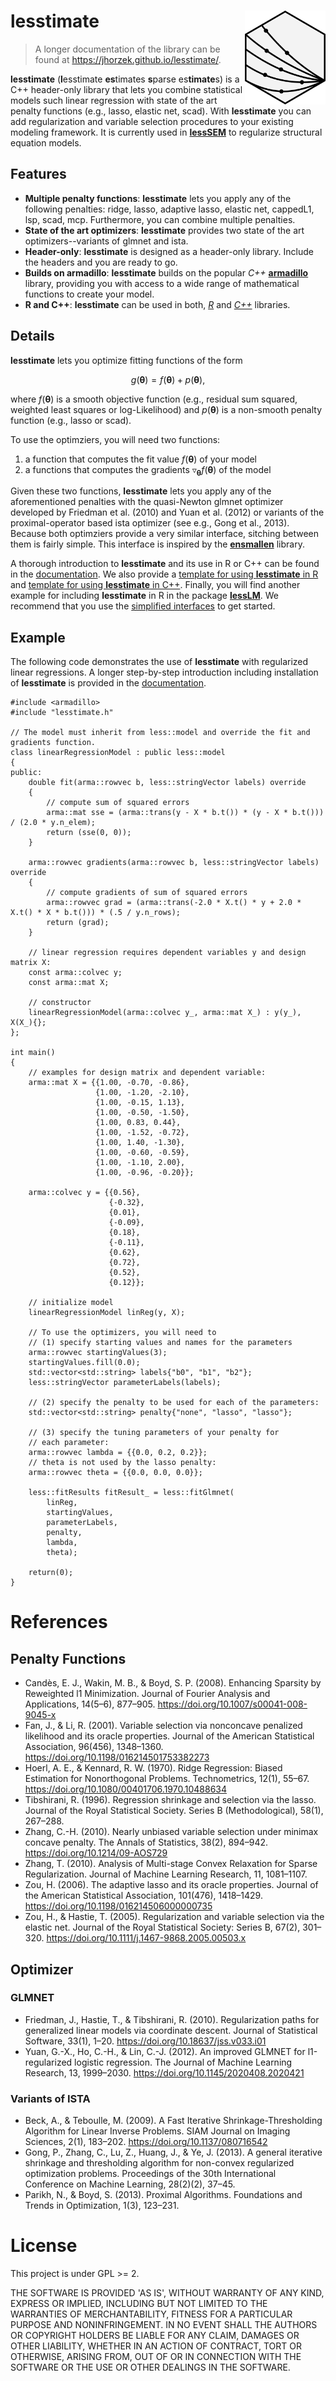 # lesstimate <img src="lesstimate_logo.png" align="right" height="150" />

> A longer documentation of the library can be found at https://jhorzek.github.io/lesstimate/.

**lesstimate** (**l**esstimate **es**timates **s**parse es**timate**s) is a C++ header-only library that lets you combine statistical models such linear regression with state of the art penalty functions (e.g., lasso, elastic net, scad). With **lesstimate** you can add regularization and variable selection procedures to your existing modeling framework. It is currently used in [**lessSEM**](https://github.com/jhorzek/lessSEM) to regularize structural equation models.

## Features 

- **Multiple penalty functions**: **lesstimate** lets you apply any of the following penalties: ridge, lasso, adaptive lasso, elastic net, cappedL1, lsp, scad, mcp. Furthermore, you can combine multiple penalties.
- **State of the art optimizers**: **lesstimate** provides two state of the art optimizers--variants of glmnet and ista.
- **Header-only**: **lesstimate** is designed as a header-only library. Include the headers and you are ready to go.
- **Builds on armadillo**: **lesstimate** builds on the popular *C++* [**armadillo**](https://arma.sourceforge.net/docs.html) library, providing you with access to a wide range of mathematical functions to create your model.
- **R and C++**: **lesstimate** can be used in both, [*R*](https://github.com/jhorzek/lesstimateTemplateR) and [*C++*](https://github.com/jhorzek/lesstimateTemplateCpp) libraries.

## Details

**lesstimate** lets you optimize fitting functions of the form

$$g(\pmb\theta) = f(\pmb\theta) + p(\pmb\theta),$$

where $f(\pmb\theta)$ is a smooth objective function (e.g., residual sum squared, weighted least squares or log-Likelihood) and $p(\pmb\theta)$ is a non-smooth penalty function (e.g., lasso or scad).

To use the optimziers, you will need two functions:

1. a function that computes the fit value $f(\pmb\theta)$ of your model
2. a functions that computes the gradients $\triangledown_{\pmb\theta}f(\pmb\theta)$ of the model

Given these two functions, **lesstimate** lets you apply any of the aforementioned penalties with the quasi-Newton glmnet optimizer developed by Friedman et al. (2010) and Yuan et al. (2012) or variants of the proximal-operator based ista optimizer (see e.g., Gong et al., 2013). Because both optimziers provide a very similar interface, sitching between them is fairly simple. This interface is inspired by the [**ensmallen**](https://ensmallen.org/) library. 

A thorough introduction to **lesstimate** and its use in R or C++ can be found in the [documentation](https://jhorzek.github.io/lesstimate/). 
We also provide a [template for using **lesstimate** in R](https://github.com/jhorzek/lesstimateTemplateR) and [template for using **lesstimate** in C++](https://github.com/jhorzek/lesstimateTemplateCpp). Finally, you will find another example for including **lesstimate** in R in the package [**lessLM**](https://github.com/jhorzek/lessLM). We recommend that you use the [simplified interfaces](https://github.com/jhorzek/lesstimate/blob/main/include/simplified_interfaces.h) to get started. 

## Example

The following code demonstrates the use of **lesstimate** with regularized linear regressions. A longer step-by-step introduction including installation of **lesstimate** is provided in the [documentation](https://jhorzek.github.io/lesstimate/).

```
#include <armadillo>
#include "lesstimate.h"

// The model must inherit from less::model and override the fit and gradients function.
class linearRegressionModel : public less::model
{
public:
    double fit(arma::rowvec b, less::stringVector labels) override
    {
        // compute sum of squared errors
        arma::mat sse = (arma::trans(y - X * b.t()) * (y - X * b.t())) / (2.0 * y.n_elem);
        return (sse(0, 0));
    }

    arma::rowvec gradients(arma::rowvec b, less::stringVector labels) override
    {
        // compute gradients of sum of squared errors
        arma::rowvec grad = (arma::trans(-2.0 * X.t() * y + 2.0 * X.t() * X * b.t())) * (.5 / y.n_rows);
        return (grad);
    }

    // linear regression requires dependent variables y and design matrix X:
    const arma::colvec y;
    const arma::mat X;

    // constructor
    linearRegressionModel(arma::colvec y_, arma::mat X_) : y(y_), X(X_){};
};

int main()
{
    // examples for design matrix and dependent variable:
    arma::mat X = {{1.00, -0.70, -0.86},
                   {1.00, -1.20, -2.10},
                   {1.00, -0.15, 1.13},
                   {1.00, -0.50, -1.50},
                   {1.00, 0.83, 0.44},
                   {1.00, -1.52, -0.72},
                   {1.00, 1.40, -1.30},
                   {1.00, -0.60, -0.59},
                   {1.00, -1.10, 2.00},
                   {1.00, -0.96, -0.20}};

    arma::colvec y = {{0.56},
                      {-0.32},
                      {0.01},
                      {-0.09},
                      {0.18},
                      {-0.11},
                      {0.62},
                      {0.72},
                      {0.52},
                      {0.12}};

    // initialize model
    linearRegressionModel linReg(y, X);

    // To use the optimizers, you will need to
    // (1) specify starting values and names for the parameters
    arma::rowvec startingValues(3);
    startingValues.fill(0.0);
    std::vector<std::string> labels{"b0", "b1", "b2"};
    less::stringVector parameterLabels(labels);

    // (2) specify the penalty to be used for each of the parameters:
    std::vector<std::string> penalty{"none", "lasso", "lasso"};

    // (3) specify the tuning parameters of your penalty for
    // each parameter:
    arma::rowvec lambda = {{0.0, 0.2, 0.2}};
    // theta is not used by the lasso penalty:
    arma::rowvec theta = {{0.0, 0.0, 0.0}};

    less::fitResults fitResult_ = less::fitGlmnet(
        linReg,
        startingValues,
        parameterLabels,
        penalty,
        lambda,
        theta);
        
    return(0);
}
```

# References

## Penalty Functions

* Candès, E. J., Wakin, M. B., & Boyd, S. P. (2008). Enhancing Sparsity by 
Reweighted l1 Minimization. Journal of Fourier Analysis and Applications, 14(5–6), 
877–905. https://doi.org/10.1007/s00041-008-9045-x
* Fan, J., & Li, R. (2001). Variable selection via nonconcave penalized 
likelihood and its oracle properties. Journal of the American Statistical 
Association, 96(456), 1348–1360. https://doi.org/10.1198/016214501753382273
* Hoerl, A. E., & Kennard, R. W. (1970). Ridge Regression: Biased Estimation 
for Nonorthogonal Problems. Technometrics, 12(1), 55–67. https://doi.org/10.1080/00401706.1970.10488634
* Tibshirani, R. (1996). Regression shrinkage and selection via the lasso. 
Journal of the Royal Statistical Society. Series B (Methodological), 58(1), 267–288.
* Zhang, C.-H. (2010). Nearly unbiased variable selection under minimax concave penalty. 
The Annals of Statistics, 38(2), 894–942. https://doi.org/10.1214/09-AOS729
* Zhang, T. (2010). Analysis of Multi-stage Convex Relaxation for Sparse Regularization. 
Journal of Machine Learning Research, 11, 1081–1107.
* Zou, H. (2006). The adaptive lasso and its oracle properties. Journal of the 
American Statistical Association, 101(476), 1418–1429. https://doi.org/10.1198/016214506000000735
* Zou, H., & Hastie, T. (2005). Regularization and variable selection via the 
elastic net. Journal of the Royal Statistical Society: Series B, 67(2), 301–320. 
https://doi.org/10.1111/j.1467-9868.2005.00503.x

## Optimizer

### GLMNET 

* Friedman, J., Hastie, T., & Tibshirani, R. (2010). Regularization paths for 
generalized linear models via coordinate descent. Journal of Statistical 
Software, 33(1), 1–20. https://doi.org/10.18637/jss.v033.i01
* Yuan, G.-X., Ho, C.-H., & Lin, C.-J. (2012). An improved GLMNET for 
l1-regularized logistic regression. The Journal of Machine Learning Research, 
13, 1999–2030. https://doi.org/10.1145/2020408.2020421

### Variants of ISTA

* Beck, A., & Teboulle, M. (2009). A Fast Iterative Shrinkage-Thresholding 
Algorithm for Linear Inverse Problems. SIAM Journal on Imaging Sciences, 2(1), 
183–202. https://doi.org/10.1137/080716542
* Gong, P., Zhang, C., Lu, Z., Huang, J., & Ye, J. (2013). A general iterative 
shrinkage and thresholding algorithm for non-convex regularized optimization problems. 
Proceedings of the 30th International Conference on Machine Learning, 28(2)(2), 37–45.
* Parikh, N., & Boyd, S. (2013). Proximal Algorithms. Foundations and 
Trends in Optimization, 1(3), 123–231.

# License

This project is under GPL >= 2.

THE SOFTWARE IS PROVIDED 'AS IS', WITHOUT WARRANTY OF ANY KIND, EXPRESS OR IMPLIED, 
INCLUDING BUT NOT LIMITED TO THE WARRANTIES OF MERCHANTABILITY, 
FITNESS FOR A PARTICULAR PURPOSE AND NONINFRINGEMENT. IN NO EVENT SHALL THE 
AUTHORS OR COPYRIGHT HOLDERS BE LIABLE FOR ANY CLAIM, DAMAGES OR OTHER LIABILITY, 
WHETHER IN AN ACTION OF CONTRACT, TORT OR OTHERWISE, ARISING FROM, OUT OF OR IN 
CONNECTION WITH THE SOFTWARE OR THE USE OR OTHER DEALINGS IN THE SOFTWARE. 

